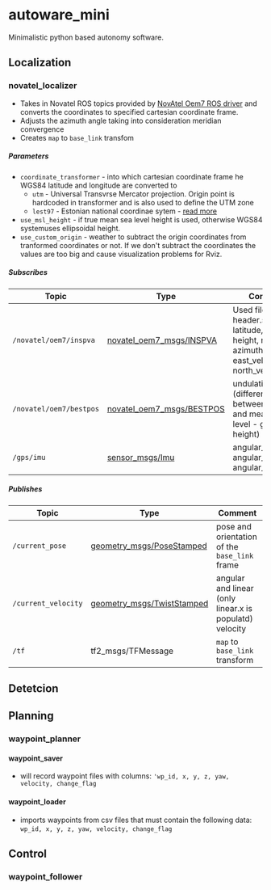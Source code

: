 # autoware_mini

Minimalistic python based autonomy software.

## Localization

### novatel_localizer

* Takes in Novatel ROS topics provided by [NovAtel Oem7 ROS driver](http://wiki.ros.org/novatel_oem7_driver) and converts the coordinates to specified cartesian coordinate frame.
* Adjusts the azimuth angle taking into consideration meridian convergence
* Creates `map` to `base_link` transfom

##### Parameters
* `coordinate_transformer` - into which cartesian coordinate frame he WGS84 latitude and longitude are converted to
  * `utm` - Universal Transvrse Mercator projection. Origin point is hardcoded in transformer and is also used to define the UTM zone
  * `lest97` - Estonian national coordinae sytem - [read more](https://epsg.io/3301)
* `use_msl_height` - if true mean sea level height is used, otherwise WGS84 systemuses ellipsoidal height.
* `use_custom_origin` - weather to subtract the origin coordinates from tranformed coordinates or not. If we don't subtract the coordinates the values are too big and cause visualization problems for Rviz.

##### Subscribes
| Topic | Type | Comment |
| --- | --- | --- |
| `/novatel/oem7/inspva` | [novatel_oem7_msgs/INSPVA](https://docs.novatel.com/OEM7/Content/SPAN_Logs/INSPVA.htm) | Used fileds: header.stamp, latitude, longitude, height, roll, pitch, azimuth, east_velocity, north_velocity |
| `/novatel/oem7/bestpos` | [novatel_oem7_msgs/BESTPOS](http://docs.ros.org/en/jade/api/novatel_msgs/html/msg/BESTPOS.html)  | undulation (difference between ellipsoid and mean sea level - geoid - height) |
| `/gps/imu` | [sensor_msgs/Imu](http://docs.ros.org/en/melodic/api/sensor_msgs/html/msg/Imu.html) | angular_velocity.x, angular_velocity.y, angular_velocity.z |

##### Publishes

| Topic | Type | Comment |
| --- | --- | --- |
| `/current_pose` | [geometry_msgs/PoseStamped](http://docs.ros.org/en/noetic/api/geometry_msgs/html/msg/PoseStamped.html) | pose and orientation of the `base_link` frame |
| `/current_velocity` | [geometry_msgs/TwistStamped](http://docs.ros.org/en/noetic/api/geometry_msgs/html/msg/TwistStamped.html) | angular and linear (only linear.x is populatd) velocity |
| `/tf` | tf2_msgs/TFMessage | `map` to `base_link` transform |


## Detetcion

## Planning

### waypoint_planner

#### waypoint_saver
* will record waypoint files with columns:
`'wp_id, x, y, z, yaw, velocity, change_flag`

#### waypoint_loader
* imports waypoints from csv files that must contain the following data: 
`wp_id, x, y, z, yaw, velocity, change_flag`
 

## Control

### waypoint_follower